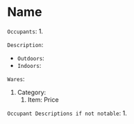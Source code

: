 # Name

`Occupants`:
1. 

`Description`: 
- `Outdoors`: 
- `Indoors`: 

`Wares`: 
1. Category:
    1. Item: Price

`Occupant Descriptions if not notable`:
1. 